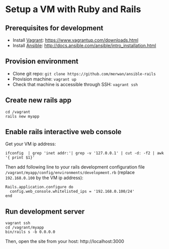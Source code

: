 # Setup a VM with Ruby and Rails

## Prerequisites for development

* Install [Vagrant](https://www.vagrantup.com): https://www.vagrantup.com/downloads.html
* Install [Ansible](http://www.ansible.com): http://docs.ansible.com/ansible/intro_installation.html

## Provision environment

* Clone git repo: `git clone https://github.com/merwan/ansible-rails`
* Provision machine: `vagrant up`
* Check that machine is accessible through SSH: `vagrant ssh`

## Create new rails app

```
cd /vagrant
rails new myapp
```

## Enable rails interactive web console

Get your VM ip address:
```
ifconfig  | grep 'inet addr:'| grep -v '127.0.0.1' | cut -d: -f2 | awk '{ print $1}'
```

Then add following line to your rails development configuration file `/vagrant/myapp/config/environments/development.rb` (replace `192.168.0.100` by the VM ip address):
```
Rails.application.configure do
  config.web_console.whitelisted_ips = '192.168.0.100/24'
end
```

## Run development server

```
vagrant ssh
cd /vagrant/myapp
bin/rails s -b 0.0.0.0
```

Then, open the site from your host: http://localhost:3000
